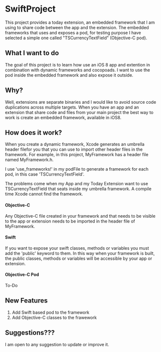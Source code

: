# SwiftProject
This project provides a today extension, an embedded framework that I am using to share code between the app and the extension.
The embedded frameworks that uses and exposes a pod, for testing purpose I have selected a simple one called "TSCurrencyTextField" (Objective-C pod).

## What I want to do 
The goal of this project is to learn how use an iOS 8 app and extention in combination with dynamic frameworks and cocopoads.
I want to use the pod inside the embedded framework and also expose it outside. 


## Why?
Well, extensions are separate binaries and I would like to avoid source code duplications across multiple targets. 
When you have an app and an extension that share code and files from your main project the best way to work is create an embedded framework, available in iOS8. 

## How does it work? 
When you create a dynamic framework, Xcode generates an umbrella header filefor you that you can use to import other header files in the framework. For example, in this project, MyFramework has a header file named MyFramework.h.

I use 'use_frameworks!' in my podFile to generate a framework for each pod, in this case 'TSCurrencyTextField'.

The problems come when my App and my Today Extension want to use TSCurrencyTextField that seats inside my umbrella framework.
A compile time Xcode cannot find the framework.

#### Objective-C
Any Objective-C file created in your framework and that needs to be visible to the app or extension needs to be imported in the header file of MyFramework.

#### Swift
If you want to expose your swift classes, methods or variables you must add the 'public' keyword to them. 
In this way when your framework is built, the public classes, methods or variables will be accessible by your app or extension.

#### Objective-C Pod

To-Do

## New Features

1. Add Swift based pod to the framework
2. Add Objective-C classes to the frawework

## Suggestions???

I am open to any suggestion to update or improve it.



